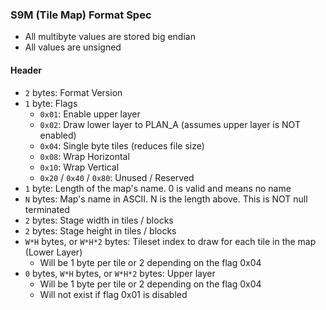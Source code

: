 ### S9M (Tile Map) Format Spec
 - All multibyte values are stored big endian
 - All values are unsigned

#### Header
 - `2` bytes: Format Version
 - `1` byte: Flags
   - `0x01`: Enable upper layer
   - `0x02`: Draw lower layer to PLAN_A (assumes upper layer is NOT enabled)
   - `0x04`: Single byte tiles (reduces file size)
   - `0x08`: Wrap Horizontal
   - `0x10`: Wrap Vertical
   - `0x20` / `0x40` / `0x80`: Unused / Reserved
 - `1` byte: Length of the map's name. 0 is valid and means no name
 - `N` bytes: Map's name in ASCII. N is the length above. This is NOT null terminated
 - `2` bytes: Stage width in tiles / blocks
 - `2` bytes: Stage height in tiles / blocks
 - `W*H` bytes, or `W*H*2` bytes: Tileset index to draw for each tile in the map (Lower Layer)
   - Will be 1 byte per tile or 2 depending on the flag 0x04
 - `0` bytes, `W*H` bytes, or `W*H*2` bytes: Upper layer
   - Will be 1 byte per tile or 2 depending on the flag 0x04
   - Will not exist if flag 0x01 is disabled
